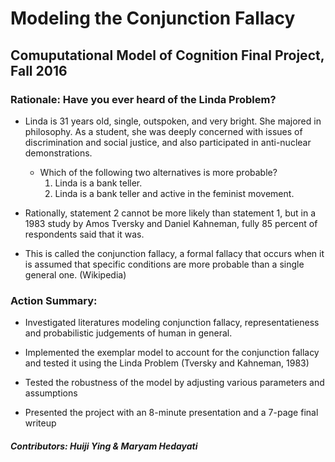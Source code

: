 # Modeling the Conjunction Fallacy
## Comuputational Model of Cognition Final Project, Fall 2016

### Rationale: Have you ever heard of the Linda Problem?
- Linda is 31 years old, single, outspoken, and very bright. She majored in philosophy. As a student, she was deeply concerned with issues of discrimination and social justice, and also participated in anti-nuclear demonstrations.
  - Which of the following two alternatives is more probable?
    1. Linda is a bank teller.
    2. Linda is a bank teller and active in the feminist movement.
- Rationally, statement 2 cannot be more likely than statement 1, but in a 1983 study by Amos Tversky and Daniel Kahneman, fully 85 percent of respondents said that it was.

- This is called the conjunction fallacy, a formal fallacy that occurs when it is assumed that specific conditions are more probable than a single general one. (Wikipedia)

### Action Summary:
- Investigated literatures modeling conjunction fallacy, representatieness and probabilistic judgements of human in general.

- Implemented the exemplar model to account for the conjunction fallacy and tested it using the Linda Problem (Tversky and Kahneman, 1983)

- Tested the robustness of the model by adjusting various parameters and assumptions

- Presented the project with an 8-minute presentation and a 7-page final writeup

##### Contributors: Huiji Ying & Maryam Hedayati
